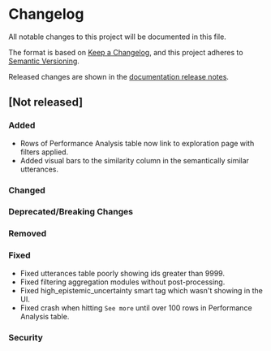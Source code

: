 # Changelog

All notable changes to this project will be documented in this file.

The format is based on [Keep a Changelog](https://keepachangelog.com/en/1.0.0/), and this project
adheres to [Semantic Versioning](https://semver.org/spec/v2.0.0.html).

Released changes are shown in the
[documentation release notes](docs/docs/getting-started/changelog.md).

## [Not released]

### Added
- Rows of Performance Analysis table now link to exploration page with filters applied.
- Added visual bars to the similarity column in the semantically similar utterances.

### Changed

### Deprecated/Breaking Changes

### Removed

### Fixed
- Fixed utterances table poorly showing ids greater than 9999.
- Fixed filtering aggregation modules without post-processing.
- Fixed high_epistemic_uncertainty smart tag which wasn't showing in the UI.
- Fixed crash when hitting `See more` until over 100 rows in Performance Analysis table.

### Security
